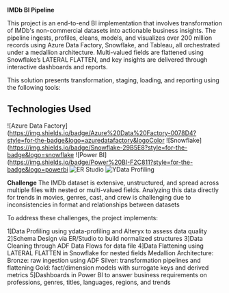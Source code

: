 **IMDb BI Pipeline**

This project is an end-to-end BI implementation that involves transformation of IMDb's non-commercial datasets into actionable business insights. The pipeline ingests, profiles, cleans, models, and visualizes over 200 million records using Azure Data Factory, Snowflake, and Tableau, all orchestrated under a medallion architecture. Multi-valued fields are flattened using Snowflake’s LATERAL FLATTEN, and key insights are delivered through interactive dashboards and reports.

This solution presents transformation, staging, loading, and reporting using the following tools:
## Technologies Used

![Azure Data Factory](https://img.shields.io/badge/Azure%20Data%20Factory-0078D4?style=for-the-badge&logo=azuredatafactory&logoColor
![Snowflake](https://img.shields.io/badge/Snowflake-29B5E8?style=for-the-badge&logo=snowflake
![Power BI](https://img.shields.io/badge/Power%20BI-F2C811?style=for-the-badge&logo=powerbi
![ER Studio](https://img.shields.io/badge/ER%20Studio-0071bc?style=for-the-badge)
![YData Profiling](https://img.shields.io/badge/YData%20Profiling-ffd43b?style=for-the-badge&logo=python&logoColor=white)

**Challenge** 
The IMDb dataset is extensive, unstructured, and spread across multiple files with nested or multi-valued fields. Analyzing this data directly for trends in movies, genres, cast, and crew is challenging due to inconsistencies in format and relationships between datasets

To address these challenges, the project implements:

1]Data Profiling using ydata-profiling and Alteryx to assess data quality
2]Schema Design via ER/Studio to build normalized structures
3]Data Cleaning through ADF Data Flows for data file
4]Data Flattening using LATERAL FLATTEN in Snowflake for nested fields
    Medallion Architecture:
    Bronze: raw ingestion using ADF
    Silver: transformation pipelines and flattening
    Gold: fact/dimension models with surrogate keys and derived metrics
5]Dashboards in Power BI to answer business requirements on professions, genres, titles, languages, regions, and trends


